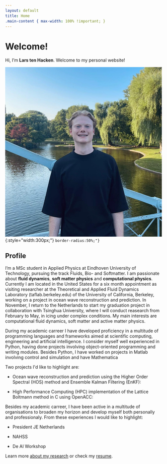 ```yaml
---
layout: default
title: Home
.main-content { max-width: 100% !important; }
---
```

# Welcome!

Hi, I’m **Lars ten Hacken**. Welcome to my personal website!

![Profile picture](assets/profile.jpeg){:style="width:300px;"}      ``border-radius:50%;"}``

## Profile
I’m a MSc student in Applied Physics at Eindhoven University of Technology, pursuing the track Fluids, Bio- and Softmatter. I am passionate about **fluid dynamics**, **soft matter physics** and **computational physics**. Currently I am located in the United States for a six month appointment as visiting researcher at the Theoretical and Applied Fluid Dynamics Laboratory (taflab.berkeley.edu) of the University of California, Berkeley, working on a project in ocean wave reconstruction and prediction. In November, I return to the Netherlands to start my graduation project in collaboration with Tsinghua University, where I will conduct reasearch from February to May, in icing under complex conditions. My main interests are computational fluid dynamics, soft matter and active matter physics. 

During my academic carreer I have developed proficiency in a multitude of programming languages and frameworks aimed at scientific computing, engineering and artificial intelligence. I consider myself well experienced in Python, having done projects involving object-oriented programming and writing modules. Besides Python, I have worked on projects in Matlab involving control and simulation and have Mathematica 

Two projects I'd like to highlight are:

- Ocean wave reconstruction and prediction using the Higher Order Spectral (HOS) method and Ensemble Kalman Filtering (EnKF):

- High Performance Computing (HPC) implementation of the Lattice Boltmann method in C using OpenACC:


Besides my academic carreer, I have been active in a multitude of organisations to broaden my horizon and develop myself both personally and professionaly. From these experiences I would like to highlight: 

- President JE Netherlands

- NAHSS

- De AI Workshop 

Learn more [about my research](projects) or check my [resume](assets/Lars_ten_Hacken_CV.pdf).

